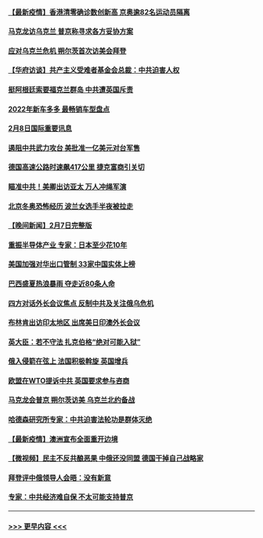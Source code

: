 #### [【最新疫情】香港清零确诊数创新高 京奥逾82名运动员隔离](../pages/prog202/a103343049.md?t=02090350) 
#### [马克龙访乌克兰 普京称寻求各方妥协方案](../pages/prog202/a103342954.md?t=02090350) 
#### [应对乌克兰危机 朔尔茨首次访美会拜登](../pages/prog202/a103342947.md?t=02090350) 
#### [【华府访谈】共产主义受难者基金会总裁：中共迫害人权](../pages/prog202/a103342930.md?t=02090350) 
#### [挺阿根廷索要福克兰群岛 中共遭英国斥责](../pages/prog202/a103342790.md?t=02090350) 
#### [2022年新车多多 最畅销车型盘点](../pages/prog202/a103342839.md?t=02090350) 
#### [2月8日国际重要讯息](../pages/prog202/a103342672.md?t=02090350) 
#### [遏阻中共武力攻台 美批准一亿美元对台军售](../pages/prog202/a103342662.md?t=02090350) 
#### [德国高速公路时速飙417公里 捷克富商引关切](../pages/prog202/a103342520.md?t=02090350) 
#### [瞄准中共！美卿出访亚太 万人冲绳军演](../pages/prog202/a103342575.md?t=02090350) 
#### [北京冬奥恐怖经历 波兰女选手半夜被拉走](../pages/prog202/a103342532.md?t=02090350) 
#### [【晚间新闻】2月7日完整版](../pages/prog202/a103342375.md?t=02090350) 
#### [重振半导体产业 专家：日本至少花10年](../pages/prog202/a103342468.md?t=02090350) 
#### [美国加强对华出口管制 33家中国实体上榜](../pages/prog202/a103342431.md?t=02090350) 
#### [巴西盛夏热浪暴雨 夺走近80条人命](../pages/prog202/a103342430.md?t=02090350) 
#### [四方对话外长会议焦点 反制中共及关注俄乌危机](../pages/prog202/a103342397.md?t=02090350) 
#### [布林肯出访印太地区 出席美日印澳外长会议](../pages/prog202/a103342233.md?t=02090350) 
#### [英大臣：若不守法 扎克伯格“绝对可能入狱”](../pages/prog202/a103342189.md?t=02090350) 
#### [俄入侵箭在弦上 法国积极斡旋 英国增兵](../pages/prog202/a103342243.md?t=02090350) 
#### [欧盟在WTO提诉中共 英国要求参与咨商](../pages/prog202/a103342177.md?t=02090350) 
#### [马克龙会普京 朔尔茨访美 乌克兰北约备战](../pages/prog202/a103342009.md?t=02090350) 
#### [哈德森研究所专家：中共迫害法轮功是群体灭绝](../pages/prog202/a103342017.md?t=02090350) 
#### [【最新疫情】澳洲宣布全面重开边境](../pages/prog202/a103341955.md?t=02090350) 
#### [【微视频】民主不反共酿恶果 中俄还没同盟 德国干掉自己战略家](../pages/prog202/a103341888.md?t=02090350) 
#### [拜登评中俄领导人会晤：没有新意](../pages/prog202/a103341792.md?t=02090350) 
#### [专家：中共经济难自保 不太可能支持普京](../pages/prog202/a103341772.md?t=02090350) 

----
#### [ >>> 更早内容 <<< ](../indexes/prog202-earlier.md)
